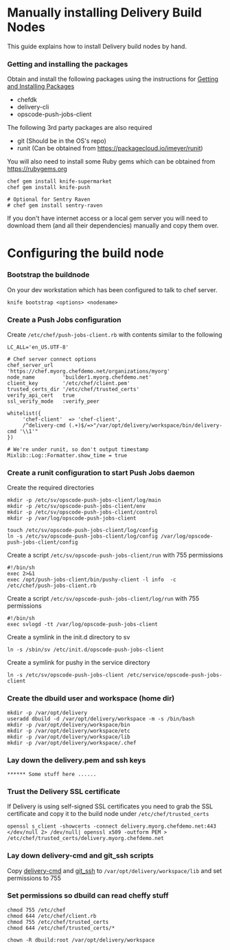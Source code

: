# Manually installing Delivery Build Nodes
This guide explains how to install Delivery build nodes by hand.

### Getting and installing the packages
Obtain and install the following packages using the instructions for [Getting and Installing Packages](./getting_packages.md)

* chefdk
* delivery-cli
* opscode-push-jobs-client

The following 3rd party packages are also required
* git (Should be in the OS's repo)
* runit (Can be obtained from https://packagecloud.io/imeyer/runit)

You will also need to install some Ruby gems which can be obtained from https://rubygems.org

    chef gem install knife-supermarket
    chef gem install knife-push

    # Optional for Sentry Raven
    # chef gem install sentry-raven

If you don't have internet access or a local gem server you will need to download them (and all their dependencies) manually and copy them over.

# Configuring the build node

### Bootstrap the buildnode
On your dev workstation which has been configured to talk to chef server.

    knife bootstrap <options> <nodename>

### Create a Push Jobs configuration
Create ```/etc/chef/push-jobs-client.rb``` with contents similar to the following

    LC_ALL='en_US.UTF-8'

    # Chef server connect options
    chef_server_url   'https://chef.myorg.chefdemo.net/organizations/myorg'
    node_name         'builder1.myorg.chefdemo.net'
    client_key        '/etc/chef/client.pem'
    trusted_certs_dir '/etc/chef/trusted_certs'
    verify_api_cert   true
    ssl_verify_mode   :verify_peer

    whitelist({
	     'chef-client'  => 'chef-client',
	     /^delivery-cmd (.+)$/=>"/var/opt/delivery/workspace/bin/delivery-cmd '\\1'"
    })

    # We're under runit, so don't output timestamp
    Mixlib::Log::Formatter.show_time = true

### Create a runit configuration to start Push Jobs daemon
Create the required directories

    mkdir -p /etc/sv/opscode-push-jobs-client/log/main
    mkdir -p /etc/sv/opscode-push-jobs-client/env
    mkdir -p /etc/sv/opscode-push-jobs-client/control
    mkdir -p /var/log/opscode-push-jobs-client

    touch /etc/sv/opscode-push-jobs-client/log/config
    ln -s /etc/sv/opscode-push-jobs-client/log/config /var/log/opscode-push-jobs-client/config

Create a script ```/etc/sv/opscode-push-jobs-client/run``` with 755 permissions

    #!/bin/sh
    exec 2>&1
    exec /opt/push-jobs-client/bin/pushy-client -l info  -c /etc/chef/push-jobs-client.rb

Create a script ```/etc/sv/opscode-push-jobs-client/log/run``` with 755 permissions

    #!/bin/sh
    exec svlogd -tt /var/log/opscode-push-jobs-client

Create a symlink in the init.d directory to sv

    ln -s /sbin/sv /etc/init.d/opscode-push-jobs-client

Create a symlink for pushy in the service directory

    ln -s /etc/sv/opscode-push-jobs-client /etc/service/opscode-push-jobs-client

### Create the dbuild user and workspace (home dir)

    mkdir -p /var/opt/delivery
    useradd dbuild -d /var/opt/delivery/workspace -m -s /bin/bash
    mkdir -p /var/opt/delivery/workspace/bin
    mkdir -p /var/opt/delivery/workspace/etc
    mkdir -p /var/opt/delivery/workspace/lib
    mkdir -p /var/opt/delivery/workspace/.chef

### Lay down the delivery.pem and ssh keys

    ****** Some stuff here ......

### Trust the Delivery SSL certificate
If Delivery is using self-signed SSL certificates you need to grab the SSL certificate and copy it to the build node under  ```/etc/chef/trusted_certs```

    openssl s_client -showcerts -connect delivery.myorg.chefdemo.net:443 </dev/null 2> /dev/null| openssl x509 -outform PEM > /etc/chef/trusted_certs/delivery.myorg.chefdemo.net

### Lay down delivery-cmd and git_ssh scripts
Copy [delivery-cmd](../reference/delivery-cmd) and [git_ssh](../reference/git_ssh) to ```/var/opt/delivery/workspace/lib``` and set permissions to 755

### Set permissions so dbuild can read cheffy stuff

    chmod 755 /etc/chef
    chmod 644 /etc/chef/client.rb
    chmod 755 /etc/chef/trusted_certs
    chmod 644 /etc/chef/trusted_certs/*

    chown -R dbuild:root /var/opt/delivery/workspace
